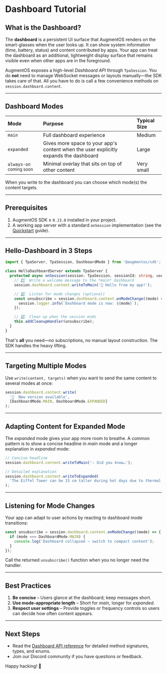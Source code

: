 # Dashboard Tutorial

## What is the Dashboard?

The **dashboard** is a persistent UI surface that AugmentOS renders on the smart-glasses when the user looks up.  It can show system information (time, battery, status) and content contributed by apps.  Your app can treat the dashboard as an additional, lightweight display surface that remains visible even when other apps are in the foreground.

AugmentOS exposes a high-level *Dashboard API* through `TpaSession`.  You do **not** need to manage WebSocket messages or layouts manually—the SDK takes care of that.  All you have to do is call a few convenience methods on `session.dashboard.content`.

---

## Dashboard Modes

| Mode | Purpose | Typical Size |
| :--- | :------ | :----------- |
| `main` | Full dashboard experience | Medium |
| `expanded` | Gives more space to your app's content when the user explicitly expands the dashboard | Large |
| `always-on` <sup>coming soon</sup>| Minimal overlay that sits on top of other content | Very small |

When you write to the dashboard you can choose which mode(s) the content targets.

---

## Prerequisites

1. AugmentOS SDK ≥ `0.13.0` installed in your project.
2. A working app server with a standard `onSession` implementation (see the [Quickstart](/quickstart) guide).

---

## Hello-Dashboard in 3 Steps

```typescript title="packages/apps/hello-dashboard/src/index.ts"
import { TpaServer, TpaSession, DashboardMode } from '@augmentos/sdk';

class HelloDashboardServer extends TpaServer {
  protected async onSession(session: TpaSession, sessionId: string, userId: string) {
    // 1️⃣  Write a welcome message to the *main* dashboard
    session.dashboard.content.writeToMain('👋 Hello from my app!');

    // 2️⃣  Listen for mode changes (optional)
    const unsubscribe = session.dashboard.content.onModeChange((mode) => {
      session.logger.info(`Dashboard mode is now: ${mode}`);
    });

    // 3️⃣  Clean up when the session ends
    this.addCleanupHandler(unsubscribe);
  }
}
```

That's **all** you need—no subscriptions, no manual layout construction.  The SDK handles the heavy lifting.

---

## Targeting Multiple Modes

Use `write(content, targets)` when you want to send the same content to several modes at once:

```typescript
session.dashboard.content.write(
  '📢  New version available',
  [DashboardMode.MAIN, DashboardMode.EXPANDED]
);
```

---

## Adapting Content for Expanded Mode

The *expanded* mode gives your app more room to breathe.  A common pattern is to show a concise headline in *main* mode and a longer explanation in *expanded* mode:

```typescript
// Concise headline
session.dashboard.content.writeToMain('💡 Did you know…');

// Detailed explanation
session.dashboard.content.writeToExpanded(
  'The Eiffel Tower can be 15 cm taller during hot days due to thermal expansion.'
);
```

---

## Listening for Mode Changes

Your app can adapt to user actions by reacting to dashboard mode transitions:

```typescript
const unsubscribe = session.dashboard.content.onModeChange((mode) => {
  if (mode === DashboardMode.MAIN) {
    console.log('Dashboard collapsed – switch to compact content');
  }
});
```

Call the returned `unsubscribe()` function when you no longer need the handler.

---

## Best Practices

1. **Be concise** – Users glance at the dashboard; keep messages short.
3. **Use mode-appropriate length** – Short for *main*, longer for *expanded*.
5. **Respect user settings** – Provide toggles or frequency controls so users can decide how often content appears.

---

## Next Steps

* Read the [Dashboard API reference](/reference/dashboard-api) for detailed method signatures, types, and enums.
* Join our Discord community if you have questions or feedback.

Happy hacking! 🎉 